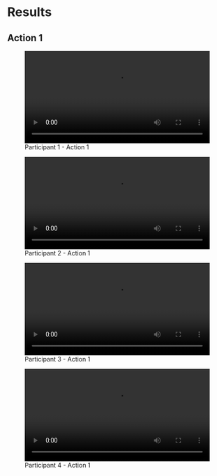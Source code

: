 
# Results

## Action 1
<figure class="large">
    <div class="myvideo">
       <video  style="display:block; width:100%; height:auto;" autoplay controls loop="loop">
           <source src="videos/P1A1.mp4" type="video/mp4" />
       </video>
    </div>
<figcaption>Participant 1 -  Action 1</figcaption>
</figure>

<figure class="large">
    <div class="myvideo">
       <video  style="display:block; width:100%; height:auto;" autoplay controls loop="loop">
           <source src="videos/P1A2.mp4" type="video/mp4" />
       </video>
    </div>
<figcaption>Participant 2 -  Action 1</figcaption>
</figure>

<figure class="large">
    <div class="myvideo">
       <video  style="display:block; width:100%; height:auto;" autoplay controls loop="loop">
           <source src="videos/P1A3.mp4" type="video/mp4" />
       </video>
    </div>
<figcaption>Participant 3 -  Action 1</figcaption>
</figure>

<figure class="large">
    <div class="myvideo">
       <video  style="display:block; width:100%; height:auto;" autoplay controls loop="loop">
           <source src="videos/P4A1.mp4" type="video/mp4" />
       </video>
    </div>
<figcaption>Participant 4 -  Action 1</figcaption>
</figure>





